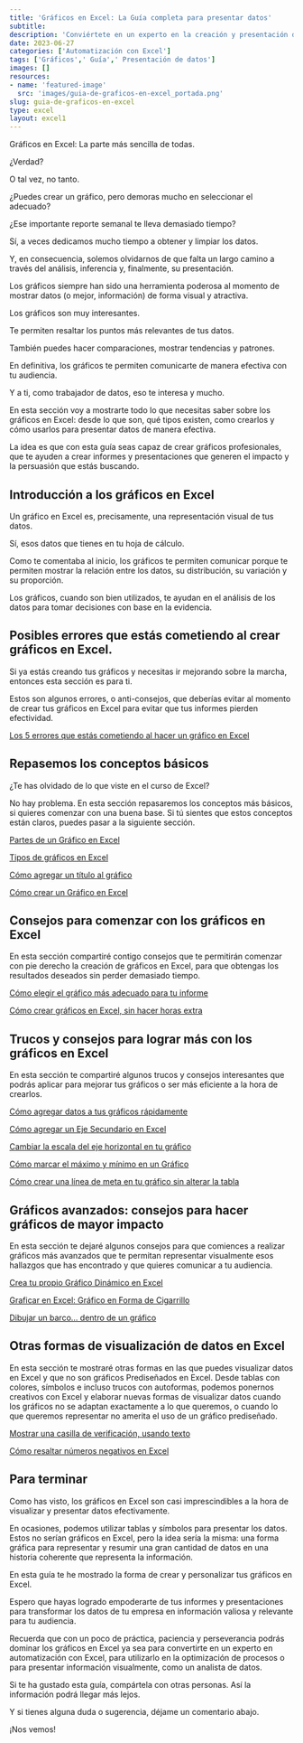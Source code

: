 ```yaml
---
title: 'Gráficos en Excel: La Guía completa para presentar datos'
subtitle: 
description: 'Conviértete en un experto en la creación y presentación de gráficos en Excel. Domina las habilidades necesarias para visualizar tus datos de manera efectiva.'
date: 2023-06-27
categories: ['Automatización con Excel']
tags: ['Gráficos',' Guía',' Presentación de datos']
images: []
resources: 
- name: 'featured-image'
  src: 'images/guia-de-graficos-en-excel_portada.png'
slug: guia-de-graficos-en-excel
type: excel
layout: excel1
---
```


Gráficos en Excel: La parte más sencilla de todas.

¿Verdad?

O tal vez, no tanto.

¿Puedes crear un gráfico, pero demoras mucho en seleccionar el adecuado?

¿Ese importante reporte semanal te lleva demasiado tiempo?

Sí, a veces dedicamos mucho tiempo a obtener y limpiar los datos.

Y, en consecuencia, solemos olvidarnos de que falta un largo camino a través del análisis, inferencia y, finalmente, su presentación.

Los gráficos siempre han sido una herramienta poderosa al momento de mostrar datos (o mejor, información) de forma visual y atractiva.

Los gráficos son muy interesantes.

Te permiten resaltar los puntos más relevantes de tus datos.

También puedes hacer comparaciones, mostrar tendencias y patrones.

En definitiva, los gráficos te permiten comunicarte de manera efectiva con tu audiencia.

Y a ti, como trabajador de datos, eso te interesa y mucho.

En esta sección voy a mostrarte todo lo que necesitas saber sobre los gráficos en Excel: desde lo que son, qué tipos existen, como crearlos y cómo usarlos para presentar datos de manera efectiva.

La idea es que con esta guía seas capaz de crear gráficos profesionales, que te ayuden a crear informes y presentaciones que generen el impacto y la persuasión que estás buscando.

## Introducción a los gráficos en Excel

Un gráfico en Excel es, precisamente, una representación visual de tus datos.

Sí, esos datos que tienes en tu hoja de cálculo.

Como te comentaba al inicio, los gráficos te permiten comunicar porque te permiten mostrar la relación entre los datos, su distribución, su variación y su proporción.

Los gráficos, cuando son bien utilizados, te ayudan en el análisis de los datos para tomar decisiones con base en la evidencia.

## Posibles errores que estás cometiendo al crear gráficos en Excel.

Si ya estás creando tus gráficos y necesitas ir mejorando sobre la marcha, entonces esta sección es para ti.

Estos son algunos errores, o anti-consejos, que deberías evitar al momento de crear tus gráficos en Excel para evitar que tus informes pierden efectividad.

[Los 5 errores que estás cometiendo al hacer un gráfico en Excel](https://raymundoycaza.com/automatizacion-con-excel/graficos-en-excel/los-5-errores-que-estas-cometiendo-al-hacer-un-grafico-en-excel/)

## Repasemos los conceptos básicos

¿Te has olvidado de lo que viste en el curso de Excel?

No hay problema. En esta sección repasaremos los conceptos más básicos, si quieres comenzar con una buena base. Si tú sientes que estos conceptos están claros, puedes pasar a la siguiente sección.

[Partes de un Gráfico en Excel](https://raymundoycaza.com/automatizacion-con-excel/graficos-en-excel/partes-de-un-grafico/)

[Tipos de gráficos en Excel](https://raymundoycaza.com/automatizacion-con-excel/graficos-en-excel/tipos-de-graficos-en-excel/)

[Cómo agregar un título al gráfico](https://raymundoycaza.com/automatizacion-con-excel/graficos-en-excel/como-agregar-un-titulo-al-grafico/)

[Cómo crear un Gráfico en Excel](https://raymundoycaza.com/automatizacion-con-excel/graficos-en-excel/como-crear-un-grafico-en-excel/)

## Consejos para comenzar con los gráficos en Excel

En esta sección compartiré contigo consejos que te permitirán comenzar con pie derecho la creación de gráficos en Excel, para que obtengas los resultados deseados sin perder demasiado tiempo.

[Cómo elegir el gráfico más adecuado para tu informe](https://raymundoycaza.com/automatizacion-con-excel/graficos-en-excel/como-elegir-el-grafico-mas-adecuado-para-tu-informe/)

[Cómo crear gráficos en Excel, sin hacer horas extra](https://raymundoycaza.com/automatizacion-con-excel/graficos-en-excel/como-crear-graficos-en-excel/)

## Trucos y consejos para lograr más con los gráficos en Excel

En esta sección te compartiré algunos trucos y consejos interesantes que podrás aplicar para mejorar tus gráficos o ser más eficiente a la hora de crearlos.

[Cómo agregar datos a tus gráficos rápidamente](https://raymundoycaza.com/automatizacion-con-excel/graficos-en-excel/agregar-datos-graficos-de-excel/)

[Cómo agregar un Eje Secundario en Excel](https://raymundoycaza.com/automatizacion-con-excel/graficos-en-excel/como-agregar-un-eje-secundario-en-excel/)

[Cambiar la escala del eje horizontal en tu gráfico](https://raymundoycaza.com/automatizacion-con-excel/graficos-en-excel/cambiar-la-escala-del-eje-horizontal/)

[Cómo marcar el máximo y mínimo en un Gráfico](https://raymundoycaza.com/automatizacion-con-excel/graficos-en-excel/maximo-y-minimo-en-grafico/)

[Cómo crear una línea de meta en tu gráfico sin alterar la tabla](https://raymundoycaza.com/automatizacion-con-excel/graficos-en-excel/como-crear-una-linea-de-meta-en-tu-grafico-sin-alterar-la-tabla/)

## Gráficos avanzados: consejos para hacer gráficos de mayor impacto

En esta sección te dejaré algunos consejos para que comiences a realizar gráficos más avanzados que te permitan representar visualmente esos hallazgos que has encontrado y que quieres comunicar a tu audiencia.

[Crea tu propio Gráfico Dinámico en Excel](https://raymundoycaza.com/automatizacion-con-excel/graficos-en-excel/crea-tu-propio-grafico-dinamico-en-excel/)

[Graficar en Excel: Gráfico en Forma de Cigarrillo](https://raymundoycaza.com/automatizacion-con-excel/graficos-en-excel/graficar-en-excel-una-manera-distinta/)

[Dibujar un barco… dentro de un gráfico](https://raymundoycaza.com/automatizacion-con-excel/graficos-en-excel/dibujar-un-barco-en-grafico/)

## Otras formas de visualización de datos en Excel

En esta sección te mostraré otras formas en las que puedes visualizar datos en Excel y que no son gráficos Prediseñados en Excel. Desde tablas con colores, símbolos e incluso trucos con autoformas, podemos ponernos creativos con Excel y elaborar nuevas formas de visualizar datos cuando los gráficos no se adaptan exactamente a lo que queremos, o cuando lo que queremos representar no amerita el uso de un gráfico prediseñado.

[Mostrar una casilla de verificación, usando texto](https://raymundoycaza.com/automatizacion-con-excel/graficos-en-excel/casilla-de-verificacion-usando-solo-texto/)

[Cómo resaltar números negativos en Excel](https://raymundoycaza.com/automatizacion-con-excel/graficos-en-excel/como-resaltar-numeros-negativos-en-excel/)

## Para terminar

Como has visto, los gráficos en Excel son casi imprescindibles a la hora de visualizar y presentar datos efectivamente.

En ocasiones, podemos utilizar tablas y símbolos para presentar los datos. Estos no serían gráficos en Excel, pero la idea sería la misma: una forma gráfica para representar y resumir una gran cantidad de datos en una historia coherente que representa la información.

En esta guía te he mostrado la forma de crear y personalizar tus gráficos en Excel.

Espero que hayas logrado empoderarte de tus informes y presentaciones para transformar los datos de tu empresa en información valiosa y relevante para tu audiencia.

Recuerda que con un poco de práctica, paciencia y perseverancia podrás dominar los gráficos en Excel ya sea para convertirte en un experto en automatización con Excel, para utilizarlo en la optimización de procesos o para presentar información visualmente, como un analista de datos.

Si te ha gustado esta guía, compártela con otras personas. Así la información podrá llegar más lejos.

Y si tienes alguna duda o sugerencia, déjame un comentario abajo.

¡Nos vemos!
